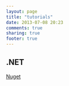 ```yaml
---
layout: page
title: "tutorials"
date: 2013-07-08 20:23
comments: true
sharing: true
footer: true
---
```


## .NET

[Nuget]



[Nuget]:tutorials/nuget
